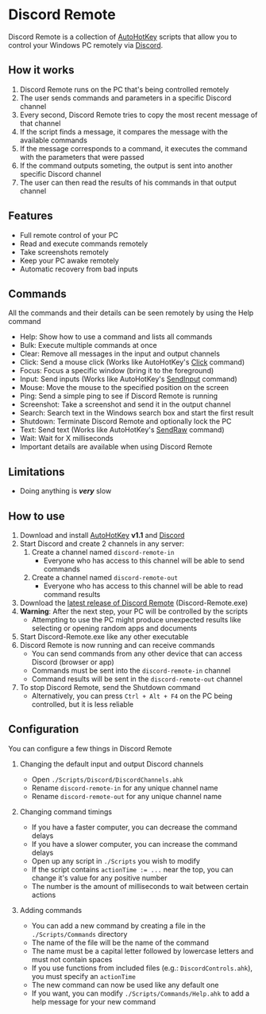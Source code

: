 # Discord Remote
Discord Remote is a collection of [AutoHotKey](https://www.autohotkey.com/) scripts that allow you to control your Windows PC remotely via [Discord](https://discord.com/).

## How it works
 1. Discord Remote runs on the PC that's being controlled remotely
 2. The user sends commands and parameters in a specific Discord channel
 2. Every second, Discord Remote tries to copy the most recent message of that channel
 3. If the script finds a message, it compares the message with the available commands
 4. If the message corresponds to a command, it executes the command with the parameters that were passed
 5. If the command outputs someting, the output is sent into another specific Discord channel
 6. The user can then read the results of his commands in that output channel

## Features
 - Full remote control of your PC
 - Read and execute commands remotely
 - Take screenshots remotely
 - Keep your PC awake remotely
 - Automatic recovery from bad inputs

## Commands
All the commands and their details can be seen remotely by using the Help command
 - Help: Show how to use a command and lists all commands
 - Bulk: Execute multiple commands at once
 - Clear: Remove all messages in the input and output channels
 - Click: Send a mouse click (Works like AutoHotKey's [Click](https://www.autohotkey.com/docs/v1/lib/Click.htm) command)
 - Focus: Focus a specific window (bring it to the foreground)
 - Input: Send inputs (Works like AutoHotKey's [SendInput](https://www.autohotkey.com/docs/v1/lib/Send.htm#SendInputDetail) command)
 - Mouse: Move the mouse to the specified position on the screen
 - Ping: Send a simple ping to see if Discord Remote is running
 - Screenshot: Take a screenshot and send it in the output channel
 - Search: Search text in the Windows search box and start the first result
 - Shutdown: Terminate Discord Remote and optionally lock the PC
 - Text: Send text (Works like AutoHotKey's [SendRaw](https://www.autohotkey.com/docs/v1/lib/Send.htm#Raw) command)
 - Wait: Wait for X milliseconds
 - Important details are available when using Discord Remote

## Limitations
 - Doing anything is ***very*** slow

## How to use
 1. Download and install [AutoHotKey](https://www.autohotkey.com/) **v1.1** and [Discord](https://discord.com/download)
 2. Start Discord and create 2 channels in any server:
     1. Create a channel named `discord-remote-in`
         - Everyone who has access to this channel will be able to send commands
     2. Create a channel named `discord-remote-out`
         - Everyone who has access to this channel will be able to read command results
 3. Download the [latest release of Discord Remote](https://github.com/psychopattt/Discord-Remote/releases) (Discord-Remote.exe)
 4. **Warning**: After the next step, your PC will be controlled by the scripts
     - Attempting to use the PC might produce unexpected results like selecting or opening random apps and documents
 5. Start Discord-Remote.exe like any other executable
 6. Discord Remote is now running and can receive commands
     - You can send commands from any other device that can access Discord (browser or app)
     - Commands must be sent into the `discord-remote-in` channel
     - Command results will be sent in the `discord-remote-out` channel
 7. To stop Discord Remote, send the Shutdown command
     - Alternatively, you can press `Ctrl + Alt + F4` on the PC being controlled, but it is less reliable

## Configuration
You can configure a few things in Discord Remote
 1. Changing the default input and output Discord channels
     - Open `./Scripts/Discord/DiscordChannels.ahk`
     - Rename `discord-remote-in` for any unique channel name
     - Rename `discord-remote-out` for any unique channel name

 2. Changing command timings
     - If you have a faster computer, you can decrease the command delays
     - If you have a slower computer, you can increase the command delays
     - Open up any script in `./Scripts` you wish to modify
     - If the script contains `actionTime := ...` near the top, you can change it's value for any positive number
     - The number is the amount of milliseconds to wait between certain actions

 3. Adding commands
     - You can add a new command by creating a file in the `./Scripts/Commands` directory
     - The name of the file will be the name of the command
     - The name must be a capital letter followed by lowercase letters and must not contain spaces
     - If you use functions from included files (e.g.: `DiscordControls.ahk`), you must specify an `actionTime`
     - The new command can now be used like any default one
     - If you want, you can modify `./Scripts/Commands/Help.ahk` to add a help message for your new command
